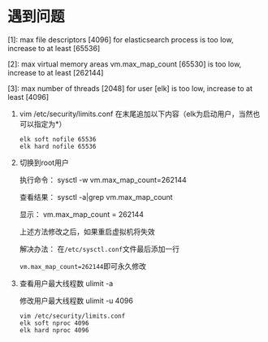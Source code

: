 # 遇到问题

[1]: max file descriptors [4096] for elasticsearch process is too low, increase to at least [65536]

[2]: max virtual memory areas vm.max_map_count [65530] is too low, increase to at least [262144]

[3]: max number of threads [2048] for user [elk] is too low, increase to at least [4096] 

1. vim /etc/security/limits.conf 在末尾追加以下内容（elk为启动用户，当然也可以指定为*）

   ```shell
   elk soft nofile 65536 
   elk hard nofile 65536 
   ```

2. 切换到root用户 

   执行命令： sysctl -w vm.max_map_count=262144 

   查看结果： sysctl -a|grep vm.max_map_count 

   显示： vm.max_map_count = 262144   

   上述方法修改之后，如果重启虚拟机将失效 

   解决办法： 在`/etc/sysctl.conf`文件最后添加一行 

   `vm.max_map_count=262144`即可永久修改 

3. 查看用户最大线程数 ulimit -a 

   修改用户最大线程数 ulimit -u 4096 

   ```shell
   vim /etc/security/limits.conf 
   elk soft nproc 4096
   elk hard nproc 4096
   ```


